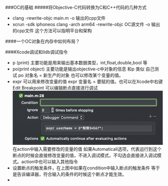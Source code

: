 ###OC的基础
#####将Objective-C代码转换为C和C++代码的几种方式
* clang -rewrite-objc main.m -o 输出的cpp文件 
* xcrun -sdk iphoneos clang -arch arm64 -rewrite-objc OC源文件 -o 输出的cpp文件 这个方法可以指明平台和架构

####一个OC对象在内存中如何布局？


####Xcode调试和lldb调试指令
* p (print) 主要功能是用来输出基本数据类型，int,float,double,bool 等
* po(print object) 主要功能是输出objective-c中对象的信息 和p 类似 自己测试 po 对象名 = 新生产的对象 也可以修改某个变量的值。
* expr 可以用来修改变量的值 expr 变量名 = 要赋的值。也可以在Xcode中右键 Edit Breakpoint 可以编辑断点直接进行调试 ![](编辑断点.png) 在action中输入需要修改的变量的值 如果Automaticall选项，代表运行到这个断点的时候会直接修改变量的值，不进入调试模式，不勾选会直接进入调试模式。action中也可以输入其他指令
* 设置断点的触发条件，在上图中如果在condition中输入断点的触发条件 等于是告诉编译器，符合输入的条件的时候这个断点才能生效。
* 

